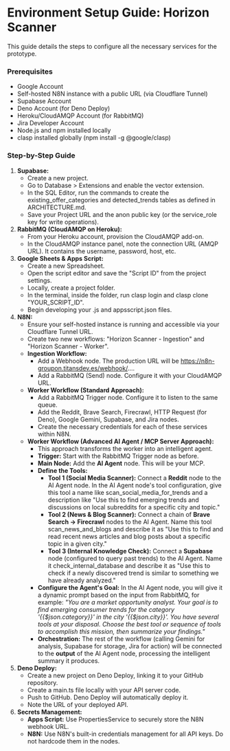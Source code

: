 # **Environment Setup Guide: Horizon Scanner**

This guide details the steps to configure all the necessary services for the prototype.

### **Prerequisites**

* Google Account  
* Self-hosted N8N instance with a public URL (via Cloudflare Tunnel)  
* Supabase Account  
* Deno Account (for Deno Deploy)  
* Heroku/CloudAMQP Account (for RabbitMQ)  
* Jira Developer Account  
* Node.js and npm installed locally  
* clasp installed globally (npm install \-g @google/clasp)

### **Step-by-Step Guide**

1. **Supabase:**  
   * Create a new project.  
   * Go to Database \> Extensions and enable the vector extension.  
   * In the SQL Editor, run the commands to create the existing\_offer\_categories and detected\_trends tables as defined in ARCHITECTURE.md.  
   * Save your Project URL and the anon public key (or the service\_role key for write operations).  
2. **RabbitMQ (CloudAMQP on Heroku):**  
   * From your Heroku account, provision the CloudAMQP add-on.  
   * In the CloudAMQP instance panel, note the connection URL (AMQP URL). It contains the username, password, host, etc.  
3. **Google Sheets & Apps Script:**  
   * Create a new Spreadsheet.  
   * Open the script editor and save the "Script ID" from the project settings.  
   * Locally, create a project folder.  
   * In the terminal, inside the folder, run clasp login and clasp clone "YOUR\_SCRIPT\_ID".  
   * Begin developing your .js and appsscript.json files.  
4. **N8N:**  
   * Ensure your self-hosted instance is running and accessible via your Cloudflare Tunnel URL.  
   * Create two new workflows: "Horizon Scanner \- Ingestion" and "Horizon Scanner \- Worker".  
   * **Ingestion Workflow:**  
     * Add a Webhook node. The production URL will be https://n8n-groupon.titansdev.es/webhook/....  
     * Add a RabbitMQ (Send) node. Configure it with your CloudAMQP URL.  
   * **Worker Workflow (Standard Approach):**  
     * Add a RabbitMQ Trigger node. Configure it to listen to the same queue.  
     * Add the Reddit, Brave Search, Firecrawl, HTTP Request (for Deno), Google Gemini, Supabase, and Jira nodes.  
     * Create the necessary credentials for each of these services within N8N.  
   * **Worker Workflow (Advanced AI Agent / MCP Server Approach):**  
     * This approach transforms the worker into an intelligent agent.  
     * **Trigger:** Start with the RabbitMQ Trigger node as before.  
     * **Main Node:** Add the **AI Agent** node. This will be your MCP.  
     * **Define the Tools:**  
       * **Tool 1 (Social Media Scanner):** Connect a **Reddit** node to the AI Agent node. In the AI Agent node's tool configuration, give this tool a name like scan\_social\_media\_for\_trends and a description like "Use this to find emerging trends and discussions on local subreddits for a specific city and topic."  
       * **Tool 2 (News & Blog Scanner):** Connect a chain of **Brave Search \-\> Firecrawl** nodes to the AI Agent. Name this tool scan\_news\_and\_blogs and describe it as "Use this to find and read recent news articles and blog posts about a specific topic in a given city."  
       * **Tool 3 (Internal Knowledge Check):** Connect a **Supabase** node (configured to query past trends) to the AI Agent. Name it check\_internal\_database and describe it as "Use this to check if a newly discovered trend is similar to something we have already analyzed."  
     * **Configure the Agent's Goal:** In the AI Agent node, you will give it a dynamic prompt based on the input from RabbitMQ, for example: *"You are a market opportunity analyst. Your goal is to find emerging consumer trends for the category '{{$json.category}}' in the city '{{$json.city}}'. You have several tools at your disposal. Choose the best tool or sequence of tools to accomplish this mission, then summarize your findings."*  
     * **Orchestration:** The rest of the workflow (calling Gemini for analysis, Supabase for storage, Jira for action) will be connected to the **output** of the AI Agent node, processing the intelligent summary it produces.  
5. **Deno Deploy:**  
   * Create a new project on Deno Deploy, linking it to your GitHub repository.  
   * Create a main.ts file locally with your API server code.  
   * Push to GitHub. Deno Deploy will automatically deploy it.  
   * Note the URL of your deployed API.  
6. **Secrets Management:**  
   * **Apps Script:** Use PropertiesService to securely store the N8N webhook URL.  
   * **N8N:** Use N8N's built-in credentials management for all API keys. Do not hardcode them in the nodes.